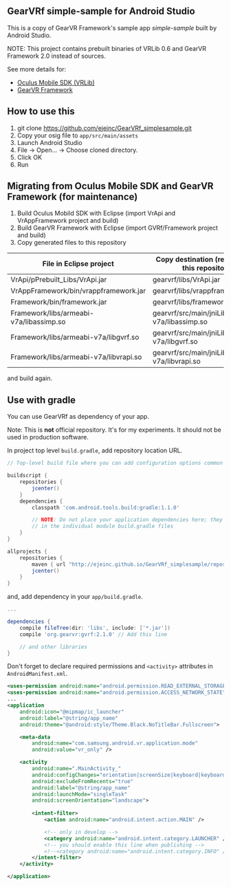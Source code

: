 ## GearVRf simple-sample for Android Studio

This is a copy of GearVR Framework's sample app *simple-sample* built by Android Studio.

NOTE: This project contains prebuilt binaries of VRLib 0.6 and GearVR Framework 2.0 instead of sources.

See more details for:

* [Oculus Mobile SDK (VRLib)](https://developer.oculus.com/)
* [GearVR Framework](http://wiki.gearvrf.org/)

## How to use this

1. git clone https://github.com/ejeinc/GearVRf_simplesample.git
2. Copy your osig file to `app/src/main/assets`
3. Launch Android Studio
4. File -> Open... -> Choose cloned directory.
5. Click OK
6. Run

## Migrating from Oculus Mobile SDK and GearVR Framework (for maintenance)

1. Build Oculus Mobild SDK with Eclipse (import VrApi and VrAppFramework project and build)
2. Build GearVR Framework with Eclipse (import GVRf/Framework project and build)
3. Copy generated files to this repository

| File in Eclipse project | Copy destination (relative from this repository) |
| ---                     | ---              |
| VrApi/pPrebuilt_Libs/VrApi.jar          | gearvrf/libs/VrApi.jar
| VrAppFramework/bin/vrappframework.jar   | gearvrf/libs/vrappframework.jar
| Framework/bin/framework.jar             | gearvrf/libs/framework.jar
| Framework/libs/armeabi-v7a/libassimp.so | gearvrf/src/main/jniLibs/armeabi-v7a/libassimp.so
| Framework/libs/armeabi-v7a/libgvrf.so   | gearvrf/src/main/jniLibs/armeabi-v7a/libgvrf.so
| Framework/libs/armeabi-v7a/libvrapi.so  | gearvrf/src/main/jniLibs/armeabi-v7a/libvrapi.so

and build again.

## Use with gradle

You can use GearVRf as dependency of your app.

Note: This is **not** official repository. It's for my experiments. It should not be used in production software.

In project top level `build.gradle`, add repository location URL.

```gradle
// Top-level build file where you can add configuration options common to all sub-projects/modules.

buildscript {
    repositories {
        jcenter()
    }
    dependencies {
        classpath 'com.android.tools.build:gradle:1.1.0'

        // NOTE: Do not place your application dependencies here; they belong
        // in the individual module build.gradle files
    }
}

allprojects {
    repositories {
        maven { url "http://ejeinc.github.io/GearVRf_simplesample/repository/" } // Add this line
        jcenter()
    }
}
```

and, add dependency in your `app/build.gradle`.

```gradle
...

dependencies {
    compile fileTree(dir: 'libs', include: ['*.jar'])
    compile 'org.gearvr:gvrf:2.1.0' // Add this line

    // and other libraries
}
```

Don't forget to declare required permissions and `<activity>` attributes in `AndroidManifest.xml`.

```xml
<uses-permission android:name="android.permission.READ_EXTERNAL_STORAGE" />
<uses-permission android:name="android.permission.ACCESS_NETWORK_STATE" />
...
<application
    android:icon="@mipmap/ic_launcher"
    android:label="@string/app_name"
    android:theme="@android:style/Theme.Black.NoTitleBar.Fullscreen">

    <meta-data
        android:name="com.samsung.android.vr.application.mode"
        android:value="vr_only" />

    <activity
        android:name=".MainActivity_"
        android:configChanges="orientation|screenSize|keyboard|keyboardHidden"
        android:excludeFromRecents="true"
        android:label="@string/app_name"
        android:launchMode="singleTask"
        android:screenOrientation="landscape">
        
        <intent-filter>
            <action android:name="android.intent.action.MAIN" />

            <!-- only in develop -->
            <category android:name="android.intent.category.LAUNCHER" />
            <!-- you should enable this line when publishing -->
            <!--<category android:name="android.intent.category.INFO" />-->
        </intent-filter>
    </activity>

</application>
```
